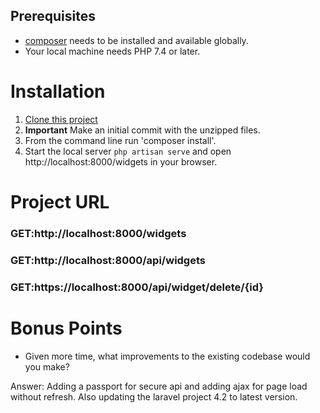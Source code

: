 
## Prerequisites

* [composer](https://getcomposer.org/download/) needs to be installed and available globally.
* Your local machine needs PHP 7.4 or later.

# Installation
1. [Clone this project](https://github.com/dpoarch/ttp-interview-submission.git)
2. **Important** Make an initial commit with the unzipped files.
3. From the command line run 'composer install'.
4. Start the local server `php artisan serve` and open http://localhost:8000/widgets in your browser.


# Project URL

### GET:http://localhost:8000/widgets

### GET:http://localhost:8000/api/widgets

### GET:https://localhost:8000/api/widget/delete/{id}

# Bonus Points

* Given more time, what improvements to the existing codebase would you make? 

Answer: Adding a passport for secure api and adding ajax for page load without refresh.  Also updating the laravel project 4.2 to latest version.
